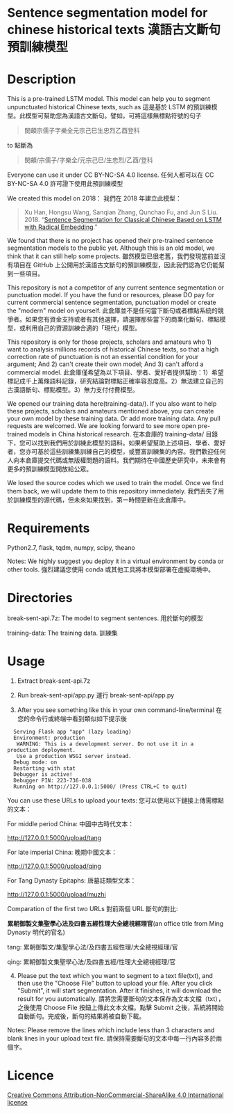 # Sentence segmentation model for chinese historical texts 漢語古文斷句預訓練模型

# Description

This is a pre-trained LSTM model. This model can help you to segment unpunctuated historical Chinese texts, such as 這是基於 LSTM 的預訓練模型。此模型可幫助您為漢語古文斷句。譬如，可將這樣無標點符號的句子

>閔頔宗儒子字樂全元宗己巳生忠烈乙酉登科

to 點斷為

>閔頔/宗儒子/字樂全/元宗己巳/生忠烈/乙酉/登科

Everyone can use it under CC BY-NC-SA 4.0 license. 任何人都可以在 CC BY-NC-SA 4.0 許可證下使用此預訓練模型

We created this model on 2018： 我們在 2018 年建立此模型：

>  Xu Han, Hongsu Wang, Sanqian Zhang, Qunchao Fu, and Jun S Liu. 2018. “[Sentence Segmentation for Classical Chinese Based on LSTM with Radical Embedding](https://projects.iq.harvard.edu/files/cbdb/files/sentence_segmentation_for_classical_chinese_based_on_lstm_with_radical_embedding.pdf).”


We found that there is no project has opened their pre-trained sentence segmentation models to the public yet. Although this is an old model, we think that it can still help some projects. 雖然模型已很老舊，我們發現當前並沒有項目在 GitHub 上公開用於漢語古文斷句的預訓練模型，因此我們認為它仍能幫到一些項目。

This repository is not a competitor of any current sentence segmentation or punctuation model. If you have the fund or resources, please DO pay for current commercial sentence segmentation, punctuation model or create the "modern" model on yourself. 此倉庫並不是任何當下斷句或者標點系統的競爭者。如果您有資金支持或者有其他選擇，請選擇那些當下的商業化斷句、標點模型，或利用自己的資源訓練合適的「現代」模型。

This repository is only for those projects, scholars and amateurs who 1) want to analysis millions records of historical Chinese texts, so that a high correction rate of punctuation is not an essential condition for your argument; And 2) can't create their own model; And 3) can't afford a commercial model. 此倉庫僅希望為以下項目、學者、愛好者提供幫助：1）希望標記成千上萬條語料記錄，研究結論對標點正確率容忍度高。2）無法建立自己的古漢語斷句、標點模型。3）無力支付付費模型。

We opened our training data here(training-data/). If you also want to help these projects, scholars and amateurs mentioned above, you can create your own model by these training data. Or add more training data. Any pull requests are welcomed. We are looking forward to see more open pre-trained models in China historical research. 在本倉庫的 training-data/ 目錄下，您可以找到我們用於訓練此模型的語料。如果希望幫助上述項目、學者、愛好者，您亦可基於這些訓練集訓練自己的模型，或豐富訓練集的內容。我們歡迎任何人向本倉庫提交代碼或無版權問題的語料。我們期待在中國歷史研究中，未來會有更多的預訓練模型開放給公眾。

We losed the source codes which we used to train the model. Once we find them back, we will update them to this repository immediately. 我們丟失了用於訓練模型的源代碼，但未來如果找到，第一時間更新在此倉庫中。

# Requirements

Python2.7, flask, tqdm, numpy, scipy, theano

Notes: We highly suggest you deploy it in a virtual environment by conda or other tools. 強烈建議您使用 conda 或其他工具將本模型部署在虛擬環境中。

# Directories

break-sent-api.7z: The model to segment sentences. 用於斷句的模型

training-data: The training data. 訓練集

# Usage

1. Extract break-sent-api.7z

2. Run break-sent-api/app.py 運行 break-sent-api/app.py

3. After you see something like this in your own command-line/terminal 在您的命令行或終端中看到類似如下提示後
```
  Serving Flask app "app" (lazy loading)
  Environment: production
   WARNING: This is a development server. Do not use it in a production deployment.
   Use a production WSGI server instead.
  Debug mode: on
  Restarting with stat
  Debugger is active!
  Debugger PIN: 223-736-038
  Running on http://127.0.0.1:5000/ (Press CTRL+C to quit)
```
You can use these URLs to upload your texts: 您可以使用以下鏈接上傳需標點的文本：

For middle period China: 中國中古時代文本：

http://127.0.0.1:5000/upload/tang

For late imperial China: 晚期中國文本：

http://127.0.0.1:5000/upload/qing

For Tang Dynasty Epitaphs: 唐墓誌類型文本：

http://127.0.0.1:5000/upload/muzhi

Comparation of the first two URLs 對前兩個 URL 斷句的對比:

**累朝御製文集聖學心法及四書五經性理大全總視經理官**(an office title from Ming Dynasty 明代的官名)

tang: 累朝御製文/集聖學心法/及四書五經性理/大全總視經理/官

qing: 累朝御製文集聖學心法/及四書五經/性理大全總視經理/官

4. Please put the text which you want to segment to a text file(txt), and then use the "Choose File" button to upload your file. After you click "Submit", it will start segmentation. After it finishes, it will download the result for you automatically. 請將您需要斷句的文本保存為文本文檔（txt），之後使用 Choose File 按鈕上傳此文本文檔。點擊 Submit 之後，系統將開始自動斷句。完成後，斷句的結果將被自動下載。

Notes: Please remove the lines which include less than 3 characters and blank lines in your upload text file. 請保持需要斷句的文本中每一行內容多於兩個字。


# Licence

 [Creative Commons Attribution-NonCommercial-ShareAlike 4.0 International license](https://creativecommons.org/licenses/by-nc-sa/4.0/)
